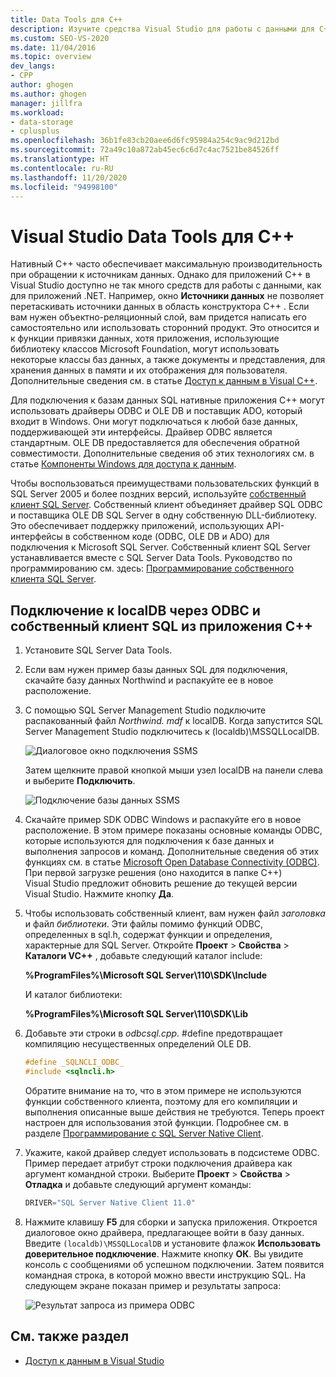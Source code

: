 ```yaml
---
title: Data Tools для C++
description: Изучите средства Visual Studio для работы с данными для C++. Подключитесь к localDB с помощью ODBC и собственного клиента SQL из приложения C++.
ms.custom: SEO-VS-2020
ms.date: 11/04/2016
ms.topic: overview
dev_langs:
- CPP
author: ghogen
ms.author: ghogen
manager: jillfra
ms.workload:
- data-storage
- cplusplus
ms.openlocfilehash: 36b1fe83cb20aee6d6fc95984a254c9ac9d212bd
ms.sourcegitcommit: 72a49c10a872ab45ec6c6d7c4ac7521be84526ff
ms.translationtype: HT
ms.contentlocale: ru-RU
ms.lasthandoff: 11/20/2020
ms.locfileid: "94998100"
---
```

# <a name="visual-studio-data-tools-for-c"></a>Visual Studio Data Tools для C++

Нативный C++ часто обеспечивает максимальную производительность при обращении к источникам данных. Однако для приложений C++ в Visual Studio доступно не так много средств для работы с данными, как для приложений .NET. Например, окно **Источники данных** не позволяет перетаскивать источники данных в область конструктора C++ . Если вам нужен объектно-реляционный слой, вам придется написать его самостоятельно или использовать сторонний продукт. Это относится и к функции привязки данных, хотя приложения, использующие библиотеку классов Microsoft Foundation, могут использовать некоторые классы баз данных, а также документы и представления, для хранения данных в памяти и их отображения для пользователя. Дополнительные сведения см. в статье [Доступ к данным в Visual C++](/cpp/data/data-access-in-cpp).

Для подключения к базам данных SQL нативные приложения C++ могут использовать драйверы ODBC и OLE DB и поставщик ADO, который входит в Windows. Они могут подключаться к любой базе данных, поддерживающей эти интерфейсы. Драйвер ODBC является стандартным. OLE DB предоставляется для обеспечения обратной совместимости. Дополнительные сведения об этих технологиях см. в статье [Компоненты Windows для доступа к данным](/previous-versions/windows/desktop/ms692897(v=vs.85)).

Чтобы воспользоваться преимуществами пользовательских функций в SQL Server 2005 и более поздних версий, используйте [собственный клиент SQL Server](/sql/relational-databases/native-client/sql-server-native-client). Собственный клиент объединяет драйвер SQL ODBC и поставщика OLE DB SQL Server в одну собственную DLL-библиотеку. Это обеспечивает поддержку приложений, использующих API-интерфейсы в собственном коде (ODBC, OLE DB и ADO) для подключения к Microsoft SQL Server. Собственный клиент SQL Server устанавливается вместе с SQL Server Data Tools. Руководство по программированию см. здесь: [Программирование собственного клиента SQL Server](/sql/relational-databases/native-client/sql-server-native-client-programming).

## <a name="to-connect-to-localdb-through-odbc-and-sql-native-client-from-a-c-application"></a>Подключение к localDB через ODBC и собственный клиент SQL из приложения C++

1. Установите SQL Server Data Tools.

2. Если вам нужен пример базы данных SQL для подключения, скачайте базу данных Northwind и распакуйте ее в новое расположение.

3. С помощью SQL Server Management Studio подключите распакованный файл *Northwind. mdf* к localDB. Когда запустится SQL Server Management Studio подключитесь к (localdb)\MSSQLLocalDB.

   ![Диалоговое окно подключения SSMS](../data-tools/media/raddata-ssms-connect-dialog.png)

   Затем щелкните правой кнопкой мыши узел localDB на панели слева и выберите **Подключить**.

   ![Подключение базы данных SSMS](../data-tools/media/raddata-ssms-attach-database.png)

4. Скачайте пример SDK ODBC Windows и распакуйте его в новое расположение. В этом примере показаны основные команды ODBC, которые используются для подключения к базе данных и выполнения запросов и команд. Дополнительные сведения об этих функциях см. в статье [Microsoft Open Database Connectivity (ODBC)](/sql/odbc/microsoft-open-database-connectivity-odbc). При первой загрузке решения (оно находится в папке C++) Visual Studio предложит обновить решение до текущей версии Visual Studio. Нажмите кнопку **Да**.

5. Чтобы использовать собственный клиент, вам нужен файл *заголовка* и файл *библиотеки*. Эти файлы помимо функций ODBC, определенных в sql.h, содержат функции и определения, характерные для SQL Server. Откройте **Проект** > **Свойства** > **Каталоги VC++** , добавьте следующий каталог include:

   **%ProgramFiles%\Microsoft SQL Server\110\SDK\Include**

   И каталог библиотеки:

   **%ProgramFiles%\Microsoft SQL Server\110\SDK\Lib**

6. Добавьте эти строки в *odbcsql.cpp*. #define предотвращает компиляцию несущественных определений OLE DB.

   ```cpp
   #define _SQLNCLI_ODBC_
   #include <sqlncli.h>
   ```

    Обратите внимание на то, что в этом примере не используются функции собственного клиента, поэтому для его компиляции и выполнения описанные выше действия не требуются. Теперь проект настроен для использования этой функции. Подробнее см. в разделе [Программирование с SQL Server Native Client](/sql/relational-databases/native-client/sql-server-native-client).

7. Укажите, какой драйвер следует использовать в подсистеме ODBC. Пример передает атрибут строки подключения драйвера как аргумент командной строки. Выберите **Проект** > **Свойства** > **Отладка** и добавьте следующий аргумент команды:

   ```cpp
   DRIVER="SQL Server Native Client 11.0"
   ```

8. Нажмите клавишу **F5** для сборки и запуска приложения. Откроется диалоговое окно драйвера, предлагающее войти в базу данных. Введите `(localdb)\MSSQLLocalDB` и установите флажок **Использовать доверительное подключение**. Нажмите кнопку **ОК**. Вы увидите консоль с сообщениями об успешном подключении. Затем появится командная строка, в которой можно ввести инструкцию SQL. На следующем экране показан пример и результаты запроса:

   ![Результат запроса из примера ODBC](../data-tools/media/raddata-odbc-sample-query-output.png)

## <a name="see-also"></a>См. также раздел

- [Доступ к данным в Visual Studio](../data-tools/accessing-data-in-visual-studio.md)
